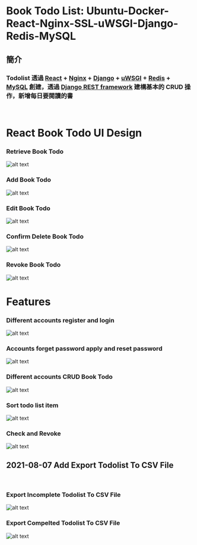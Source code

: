 # Book Todo List: Ubuntu-Docker-React-Nginx-SSL-uWSGI-Django-Redis-MySQL
## 簡介
### Todolist 透過 [React](https://zh-hant.reactjs.org/) + [Nginx](https://nginx.org/en/) + [Django](https://www.djangoproject.com/) + [uWSGI](https://uwsgi-docs.readthedocs.io/en/latest/) + [Redis](https://redis.io/) + [MySQL](https://www.mysql.com/) 創建，透過 [Django REST framework](https://www.django-rest-framework.org/) 建構基本的 CRUD 操作，新增每日要閱讀的書
<br/>

# React Book Todo UI Design
### Retrieve Book Todo
![alt text](./images/view_todo.png)
### Add Book Todo
![alt text](./images/add_todo.png)

### Edit Book Todo
![alt text](./images/edit_todo.png)

### Confirm Delete Book Todo
![alt text](./images/delete_todo.png)

### Revoke Book Todo
![alt text](./images/revoke_todo.png)


# Features
### Different accounts register and login
![alt text](./images/register_login_account.gif)

### Accounts forget password apply and reset password
![alt text](./images/reset_password.gif)

### Different accounts CRUD Book Todo
![alt text](./images/CRUD_book_todo.gif)

### Sort todo list item
![alt text](./images/retrieve_todo_list_and_order_by.gif)

### Check and Revoke
![alt text](./images/check_and_revoke.gif)

## 2021-08-07 Add Export Todolist To CSV File
<br/>

### Export Incomplete Todolist To CSV File
![alt text](./images/export_incompelte_todolist_to_csv.gif)

### Export Compelted Todolist To CSV File
![alt text](./images/export_compelted_todolist_to_csv.gif)